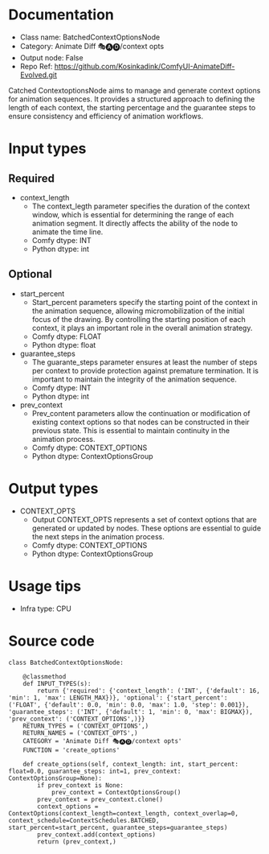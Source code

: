 # Documentation
- Class name: BatchedContextOptionsNode
- Category: Animate Diff 🎭🅐🅓/context opts
- Output node: False
- Repo Ref: https://github.com/Kosinkadink/ComfyUI-AnimateDiff-Evolved.git

Catched ContextoptionsNode aims to manage and generate context options for animation sequences. It provides a structured approach to defining the length of each context, the starting percentage and the guarantee steps to ensure consistency and efficiency of animation workflows.

# Input types
## Required
- context_length
    - The context_legth parameter specifies the duration of the context window, which is essential for determining the range of each animation segment. It directly affects the ability of the node to animate the time line.
    - Comfy dtype: INT
    - Python dtype: int
## Optional
- start_percent
    - Start_percent parameters specify the starting point of the context in the animation sequence, allowing micromobilization of the initial focus of the drawing. By controlling the starting position of each context, it plays an important role in the overall animation strategy.
    - Comfy dtype: FLOAT
    - Python dtype: float
- guarantee_steps
    - The guarante_steps parameter ensures at least the number of steps per context to provide protection against premature termination. It is important to maintain the integrity of the animation sequence.
    - Comfy dtype: INT
    - Python dtype: int
- prev_context
    - Prev_content parameters allow the continuation or modification of existing context options so that nodes can be constructed in their previous state. This is essential to maintain continuity in the animation process.
    - Comfy dtype: CONTEXT_OPTIONS
    - Python dtype: ContextOptionsGroup

# Output types
- CONTEXT_OPTS
    - Output CONTEXT_OPTS represents a set of context options that are generated or updated by nodes. These options are essential to guide the next steps in the animation process.
    - Comfy dtype: CONTEXT_OPTIONS
    - Python dtype: ContextOptionsGroup

# Usage tips
- Infra type: CPU

# Source code
```
class BatchedContextOptionsNode:

    @classmethod
    def INPUT_TYPES(s):
        return {'required': {'context_length': ('INT', {'default': 16, 'min': 1, 'max': LENGTH_MAX})}, 'optional': {'start_percent': ('FLOAT', {'default': 0.0, 'min': 0.0, 'max': 1.0, 'step': 0.001}), 'guarantee_steps': ('INT', {'default': 1, 'min': 0, 'max': BIGMAX}), 'prev_context': ('CONTEXT_OPTIONS',)}}
    RETURN_TYPES = ('CONTEXT_OPTIONS',)
    RETURN_NAMES = ('CONTEXT_OPTS',)
    CATEGORY = 'Animate Diff 🎭🅐🅓/context opts'
    FUNCTION = 'create_options'

    def create_options(self, context_length: int, start_percent: float=0.0, guarantee_steps: int=1, prev_context: ContextOptionsGroup=None):
        if prev_context is None:
            prev_context = ContextOptionsGroup()
        prev_context = prev_context.clone()
        context_options = ContextOptions(context_length=context_length, context_overlap=0, context_schedule=ContextSchedules.BATCHED, start_percent=start_percent, guarantee_steps=guarantee_steps)
        prev_context.add(context_options)
        return (prev_context,)
```